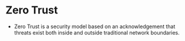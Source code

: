 # Zero Trust

- Zero Trust is a security model based on an acknowledgement that threats exist both inside and outside traditional network boundaries.